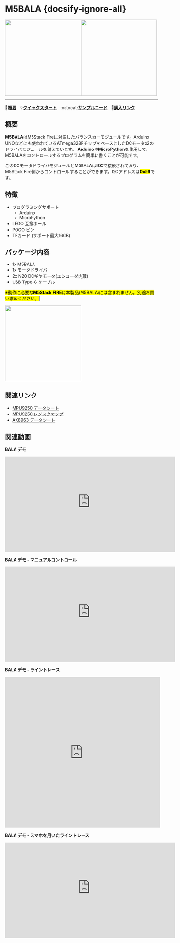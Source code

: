 # M5BALA {docsify-ignore-all}

<img src="assets/img/product_pics/app/bala_1.jpg" width="250" height="250"><img src="assets/img/product_pics/app/bala_5.jpg" width="250" height="250">

* * *

:memo:**[概要](#概要)**&nbsp;&nbsp;&nbsp;:bulb:**[クイックスタート](/ja/quick_start/bala/bala_quick_start)**&nbsp;&nbsp;&nbsp;:octocat:**[サンプルコード](https://github.com/m5stack/M5Bala/tree/master/examples)**&nbsp;&nbsp;&nbsp;🛒**[購入リンク](https://www.aliexpress.com/item/M5Satck-New-BALA-Car-ESP32-Development-Mini-Electric-Self-balancing-Car-2DC-Motor-with-Encoder-PSRAM/32904033658.html)**

## 概要

**M5BALA**はM5Stack Fireに対応したバランスカーモジュールです。Arduino UNOなどにも使われているATmega328PチップをベースにしたDCモータx2のドライバモジュールを備えています。
**Arduino**や**MicroPython**を使用して、M5BALAをコントロールするプログラムを簡単に書くことが可能です。

このDCモータドライバモジュールとM5BALAは**I2C**で接続されており、M5Stack Fire側からコントロールすることができます。I2Cアドレスは<mark>**0x56**</mark>です。

## 特徴

- プログラミングサポート
  - Arduino
  - MicroPython
- LEGO 互換ホール
- POGO ピン
- TFカード (サポート最大16GB)

## パッケージ内容

- 1x M5BALA
- 1x モータドライバ
- 2x N20 DCギヤモータ(エンコーダ内蔵)
- USB Type-C ケーブル

<mark>※動作に必要な**M5Stack FIRE**は本製品(M5BALA)には含まれません。別途お買い求めください。</mark>|

<img src="assets/img/product_pics/app/bala_2.jpg" width="250" height="250">

## 関連リンク

- [MPU9250 データシート](http://www.invensense.com/wp-content/uploads/2015/02/PS-MPU-9250A-01-v1.1.pdf)
- [MPU9250 レジスタマップ](https://www.invensense.com/wp-content/uploads/2015/02/RM-MPU-9250A-00-v1.6.pdf)
- [AK8963 データシート](https://strawberry-linux.com/pub/AK8963.pdf)

## 関連動画

**BALA デモ**

<iframe width="560" height="315" src="https://m5stack.oss-cn-shenzhen.aliyuncs.com/video/Blog/Twitch201812/M5BALA%20.mp4" frameborder="0" allow="accelerometer; autoplay; encrypted-media; gyroscope; picture-in-picture" allowfullscreen></iframe>

**BALA デモ - マニュアルコントロール**

<iframe width="560" height="315" src="https://m5stack.oss-cn-shenzhen.aliyuncs.com/video/Blog/Twitch201811/Iphone%20Controlled%20M5Bala%20.mp4" frameborder="0" allow="accelerometer; autoplay; encrypted-media; gyroscope; picture-in-picture" allowfullscreen></iframe>

**BALA デモ - ライントレース**

<iframe height=498 width=510 src='https://player.youku.com/embed/XNDA2MTE0MjUzMg==' frameborder="0" allow="accelerometer; autoplay; encrypted-media; gyroscope; picture-in-picture" allowfullscreen></iframe>

**BALA デモ - スマホを用いたライントレース**

<iframe width="560" height="315" src="https://m5stack.oss-cn-shenzhen.aliyuncs.com/video/Blog/Twitch201812/Self-tracing%20Car.mp4" frameborder="0" allow="accelerometer; autoplay; encrypted-media; gyroscope; picture-in-picture" allowfullscreen></iframe>
